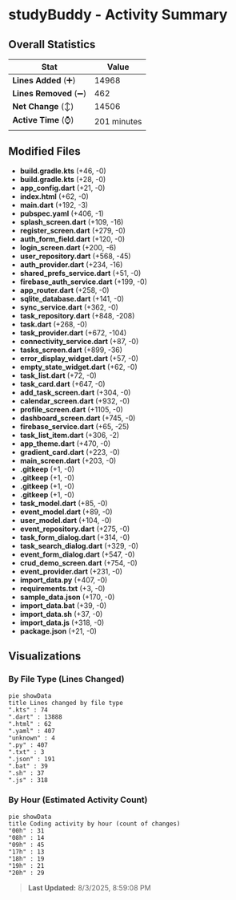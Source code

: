 # studyBuddy - Activity Summary 

## Overall Statistics

| Stat                   | Value                                                             |
| ---------------------- | ----------------------------------------------------------------- |
| **Lines Added** (➕)   | 14968                                          |
| **Lines Removed** (➖) | 462                                        |
| **Net Change** (↕)    | 14506                |
| **Active Time** (⌚)   | 201 minutes |


## Modified Files
- **build.gradle.kts** (+46, -0)
- **build.gradle.kts** (+28, -0)
- **app_config.dart** (+21, -0)
- **index.html** (+62, -0)
- **main.dart** (+192, -3)
- **pubspec.yaml** (+406, -1)
- **splash_screen.dart** (+109, -16)
- **register_screen.dart** (+279, -0)
- **auth_form_field.dart** (+120, -0)
- **login_screen.dart** (+200, -6)
- **user_repository.dart** (+568, -45)
- **auth_provider.dart** (+234, -16)
- **shared_prefs_service.dart** (+51, -0)
- **firebase_auth_service.dart** (+199, -0)
- **app_router.dart** (+258, -0)
- **sqlite_database.dart** (+141, -0)
- **sync_service.dart** (+362, -0)
- **task_repository.dart** (+848, -208)
- **task.dart** (+268, -0)
- **task_provider.dart** (+672, -104)
- **connectivity_service.dart** (+87, -0)
- **tasks_screen.dart** (+899, -36)
- **error_display_widget.dart** (+57, -0)
- **empty_state_widget.dart** (+62, -0)
- **task_list.dart** (+72, -0)
- **task_card.dart** (+647, -0)
- **add_task_screen.dart** (+304, -0)
- **calendar_screen.dart** (+932, -0)
- **profile_screen.dart** (+1105, -0)
- **dashboard_screen.dart** (+745, -0)
- **firebase_service.dart** (+65, -25)
- **task_list_item.dart** (+306, -2)
- **app_theme.dart** (+470, -0)
- **gradient_card.dart** (+223, -0)
- **main_screen.dart** (+203, -0)
- **.gitkeep** (+1, -0)
- **.gitkeep** (+1, -0)
- **.gitkeep** (+1, -0)
- **.gitkeep** (+1, -0)
- **task_model.dart** (+85, -0)
- **event_model.dart** (+89, -0)
- **user_model.dart** (+104, -0)
- **event_repository.dart** (+275, -0)
- **task_form_dialog.dart** (+314, -0)
- **task_search_dialog.dart** (+329, -0)
- **event_form_dialog.dart** (+547, -0)
- **crud_demo_screen.dart** (+754, -0)
- **event_provider.dart** (+231, -0)
- **import_data.py** (+407, -0)
- **requirements.txt** (+3, -0)
- **sample_data.json** (+170, -0)
- **import_data.bat** (+39, -0)
- **import_data.sh** (+37, -0)
- **import_data.js** (+318, -0)
- **package.json** (+21, -0)

## Visualizations

### By File Type (Lines Changed)

```mermaid
pie showData
title Lines changed by file type
".kts" : 74
".dart" : 13888
".html" : 62
".yaml" : 407
"unknown" : 4
".py" : 407
".txt" : 3
".json" : 191
".bat" : 39
".sh" : 37
".js" : 318
```

### By Hour (Estimated Activity Count)

```mermaid
pie showData
title Coding activity by hour (count of changes)
"00h" : 31
"08h" : 14
"09h" : 45
"17h" : 13
"18h" : 19
"19h" : 21
"20h" : 29
```


> **Last Updated:** 8/3/2025, 8:59:08 PM